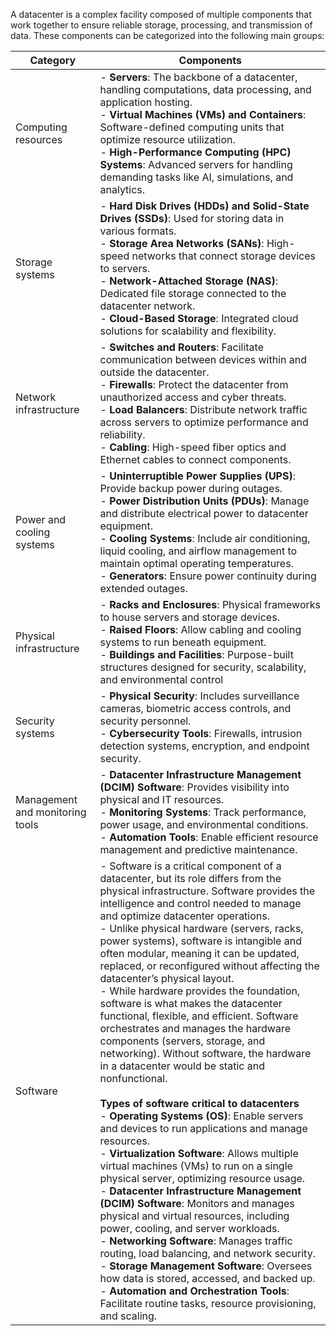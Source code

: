A datacenter is a complex facility composed of multiple components that work together to ensure reliable storage, processing, and transmission of data. These components can be categorized into the following main groups:


| Category|Components |
| --- | --- |
|Computing resources| - **Servers**: The backbone of a datacenter, handling computations, data processing, and application hosting. </br>- **Virtual Machines (VMs) and Containers**: Software-defined computing units that optimize resource utilization. </br>- **High-Performance Computing (HPC) Systems**: Advanced servers for handling demanding tasks like AI, simulations, and analytics.|
|Storage systems|- **Hard Disk Drives (HDDs) and Solid-State Drives (SSDs)**: Used for storing data in various formats.</br>- **Storage Area Networks (SANs)**: High-speed networks that connect storage devices to servers.</br>- **Network-Attached Storage (NAS)**: Dedicated file storage connected to the datacenter network.</br>- **Cloud-Based Storage**: Integrated cloud solutions for scalability and flexibility.|
|Network infrastructure|- **Switches and Routers**: Facilitate communication between devices within and outside the datacenter.</br>- **Firewalls**: Protect the datacenter from unauthorized access and cyber threats.</br>- **Load Balancers**: Distribute network traffic across servers to optimize performance and reliability.</br>- **Cabling**: High-speed fiber optics and Ethernet cables to connect components.
|Power and cooling systems|- **Uninterruptible Power Supplies (UPS)**: Provide backup power during outages.</br>- **Power Distribution Units (PDUs)**: Manage and distribute electrical power to datacenter equipment.</br>- **Cooling Systems**: Include air conditioning, liquid cooling, and airflow management to maintain optimal operating temperatures.</br>- **Generators**: Ensure power continuity during extended outages.
|Physical infrastructure|- **Racks and Enclosures**: Physical frameworks to house servers and storage devices.</br>- **Raised Floors**: Allow cabling and cooling systems to run beneath equipment.</br>- **Buildings and Facilities**: Purpose-built structures designed for security, scalability, and environmental control|
|Security systems|- **Physical Security**: Includes surveillance cameras, biometric access controls, and security personnel.</br>- **Cybersecurity Tools**: Firewalls, intrusion detection systems, encryption, and endpoint security.|
|Management and monitoring tools|- **Datacenter Infrastructure Management (DCIM) Software**: Provides visibility into physical and IT resources.</br>- **Monitoring Systems**: Track performance, power usage, and environmental conditions.</br>- **Automation Tools**: Enable efficient resource management and predictive maintenance.|
|Software|- Software is a critical component of a datacenter, but its role differs from the physical infrastructure. Software provides the intelligence and control needed to manage and optimize datacenter operations.</br>- Unlike physical hardware (servers, racks, power systems), software is intangible and often modular, meaning it can be updated, replaced, or reconfigured without affecting the datacenter’s physical layout.</br>- While hardware provides the foundation, software is what makes the datacenter functional, flexible, and efficient. Software orchestrates and manages the hardware components (servers, storage, and networking). Without software, the hardware in a datacenter would be static and nonfunctional.</br></br> **Types of software critical to datacenters**</br> - **Operating Systems (OS)**: Enable servers and devices to run applications and manage resources.</br>- **Virtualization Software**: Allows multiple virtual machines (VMs) to run on a single physical server, optimizing resource usage.</br>- **Datacenter Infrastructure Management (DCIM) Software**: Monitors and manages physical and virtual resources, including power, cooling, and server workloads.</br>- **Networking Software**: Manages traffic routing, load balancing, and network security.</br>- **Storage Management Software**: Oversees how data is stored, accessed, and backed up.</br>- **Automation and Orchestration Tools**: Facilitate routine tasks, resource provisioning, and scaling.

